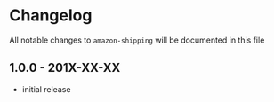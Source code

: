 # Changelog

All notable changes to `amazon-shipping` will be documented in this file

## 1.0.0 - 201X-XX-XX

- initial release
